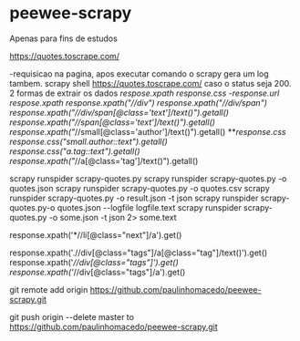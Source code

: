 # peewee-scrapy
Apenas para fins de estudos


https://quotes.toscrape.com/

-requisicao na pagina, apos executar comando o scrapy
gera um log tambem.
scrapy shell https://quotes.toscrape.com/
caso o status seja 200.
2 formas de extrair os dados
 *respose.xpath
 *response.css
-response.url
***respose.xpath
response.xpath("*//div")
response.xpath("*//div/span")
response.xpath("*//div/span[@class='text']/text()").getall()
response.xpath("*//span[@class='text']/text()").getall()
response.xpath("*//small[@class='author']/text()").getall()
***response.css
response.css("small.author::text").getall()
response.css("a.tag::text").getall()
response.xpath("*//a[@class='tag']/text()").getall()

scrapy runspider scrapy-quotes.py 
scrapy runspider scrapy-quotes.py -o quotes.json
scrapy runspider scrapy-quotes.py -o quotes.csv
scrapy runspider scrapy-quotes.py -o result.json -t json
scrapy runspider scrapy-quotes.py-o quotes.json --logfile logfile.text
scrapy runspider scrapy-quotes.py -o some.json -t json 2> some.text


response.xpath('*//li[@class="next"]/a').get()
       

response.xpath('.//div[@class="tags"]/a[@class="tag"]/text()').get()
response.xpath('*//div[@class="tags"]').get()
response.xpath('*//div[@class="tags"]/a').get()

git remote add origin https://github.com/paulinhomacedo/peewee-scrapy.git

git push origin --delete master to https://github.com/paulinhomacedo/peewee-scrapy.git




